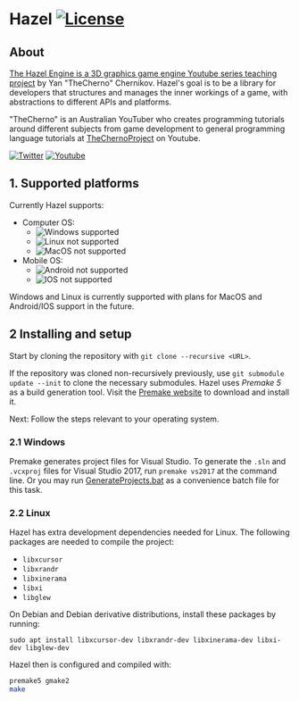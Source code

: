 # Hazel [![License](https://img.shields.io/github/license/TheCherno/Hazel.svg)](https://github.com/TheCherno/Hazel/blob/master/LICENSE)

## About
[The Hazel Engine is a 3D graphics game engine Youtube series teaching project](https://thecherno.com/engine/) by Yan "TheCherno" Chernikov. Hazel's goal is to be a library for developers that structures and manages the inner workings of a game, with abstractions to different APIs and platforms.

"TheCherno" is an Australian YouTuber who creates programming tutorials around different subjects from game development to general programming language tutorials at [TheChernoProject](https://www.youtube.com/user/TheChernoProject) on Youtube.

[![Twitter](https://img.shields.io/twitter/url/http/thecherno.svg?label=theCherno&style=social)](https://twitter.com/thecherno)
[![Youtube](https://img.shields.io/badge/TheChernoProject-red.svg?style=social&logo=youtube)](https://www.youtube.com/user/TheChernoProject)

## 1. Supported platforms
Currently Hazel supports:

- Computer OS:
  - ![Windows supported](https://img.shields.io/badge/Windows-Supported-green.svg)
  - ![Linux not supported](https://img.shields.io/badge/Linux-Supported-green.svg)
  - ![MacOS not supported](https://img.shields.io/badge/MacOS-Not%20Supported-red.svg)
- Mobile OS:
  - ![Android not supported](https://img.shields.io/badge/Android-Not%20Supported-red.svg)
  - ![IOS not supported](https://img.shields.io/badge/IOS-Not%20Supported-red.svg)

Windows and Linux is currently supported with plans for MacOS and Android/IOS support in the future.

## 2 Installing and setup

Start by cloning the repository with `git clone --recursive <URL>`.

If the repository was cloned non-recursively previously, use `git submodule update --init` to clone the necessary submodules.
Hazel uses _Premake 5_ as a build generation tool. Visit the [Premake website](https://premake.github.io/download.html) to download and install it.

Next: Follow the steps relevant to your operating system.

### 2.1 Windows

Premake generates project files for Visual Studio. To generate the `.sln` and `.vcxproj` files for Visual Studio 2017, run `premake vs2017` at the command line. Or you may run [GenerateProjects.bat](https://github.com/TheCherno/Hazel/blob/master/GenerateProjects.bat) as a convenience batch file for this task.

### 2.2 Linux

Hazel has extra development dependencies needed for Linux. The following packages are needed to compile the project:

- `libxcursor`
- `libxrandr`
- `libxinerama`
- `libxi`
- `libglew`

On Debian and Debian derivative distributions, install these packages by running:

`sudo apt install libxcursor-dev libxrandr-dev libxinerama-dev libxi-dev libglew-dev`

Hazel then is configured and compiled with:
```bash
premake5 gmake2
make
```

